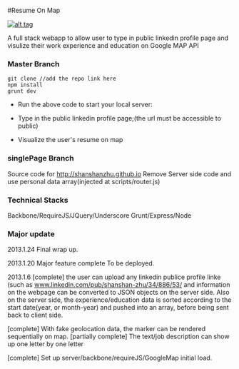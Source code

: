 #Resume On Map

[![alt tag](https://raw2.github.com/shanshanzhu/resumeOnMap/master/client/img/screenShot.png)](http://shanshanzhu.github.io)

A full stack webapp to allow user to type in public linkedin profile
page and visulize their work experience and education on Google MAP API

### Master Branch

```
git clone //add the repo link here
npm install 
grunt dev
```

- Run the above code to start your local server:

- Type in the public linkedin profile page;(the url must be accessible to public)

- Visualize the user's resume on map

### singlePage Branch
Source code for http://shanshanzhu.github.io
Remove Server side code and use personal data array(injected at scripts/router.js)

### Technical Stacks
Backbone/RequireJS/JQuery/Underscore
Grunt/Express/Node

### Major update
2013.1.24
Final wrap up.

2013.1.20
Major feature complete
To be deployed.

2013.1.6
[complete] the user can upload any linkedin publice profile linke (such as www.linkedin.com/pub/shanshan-zhu/34/886/53/ and information on the webpage can be converted to JSON objects on the server side. Also on the server side, the experience/education data is sorted according to the start date(year, or month-year) and pushed into an array, before being sent back to client side. 

[complete] With fake geolocation data, the marker can be rendered sequentially on map.
[partially complete] The text/job description can show up one letter by one letter

[complete] Set up server/backbone/requireJS/GoogleMap initial load.

